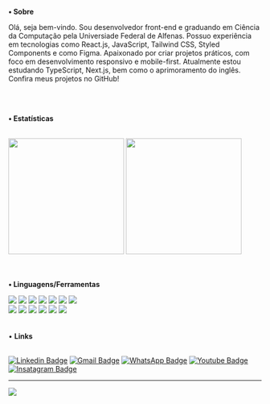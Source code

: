 <b>• Sobre </b>
<p>
  Olá, seja bem-vindo. Sou desenvolvedor front-end e graduando em Ciência da Computação pela Universiade Federal de Alfenas. Possuo experiência em tecnologias como React.js, JavaScript, Tailwind CSS, Styled Components e como Figma. Apaixonado por criar projetos práticos, com foco em desenvolvimento responsivo e mobile-first. Atualmente estou estudando TypeScript, Next.js, bem como o aprimoramento do inglês. Confira meus projetos no GitHub!
</p>
<br>
<br>

<b>• Estatísticas</b> 
<br>
<br>

<div display="flex">
  <img height="230em" src="https://github-readme-stats.vercel.app/api?username=pauloesmelos&layout=compact&langs_count=168&theme=dark">
  <img height="230em" src="https://github-readme-stats.vercel.app/api/top-langs/?username=pauloesmelos&show_icons=true&theme=dark&include_all_commits=true&count_private=true">
</div>
<br>
<br>

<b>• Linguagens/Ferramentas </b>
<div>
  <img src="https://img.shields.io/badge/JavaScript-323330?style=for-the-badge&logo=javascript&logoColor=F7DF1E">
  <img src="https://img.shields.io/badge/React-20232A?style=for-the-badge&logo=react&logoColor=61DAFB">
  <img src="https://img.shields.io/badge/PHP-20232A?style=for-the-badge&logo=php&logoColor=61DAFB">
  <img src="https://img.shields.io/badge/html5-%23E34F26.svg?style=for-the-badge&logo=html5&logoColor=white">
  <img src="https://img.shields.io/badge/CSS3-1572B6?style=for-the-badge&logo=css3&logoColor=white">
  <img src="https://img.shields.io/badge/Bootstrap-563D7C?style=for-the-badge&logo=bootstrap&logoColor=white">
  <img src="https://img.shields.io/badge/C%2B%2B-00599C?style=for-the-badge&logo=c%2B%2B&logoColor=white">
  <br>
  <img src="https://img.shields.io/badge/WordPress-%23117AC9.svg?style=for-the-badge&logo=WordPress&logoColor=white">
  <img src="https://img.shields.io/badge/figma-%23F24E1E.svg?style=for-the-badge&logo=figma&logoColor=white">
  <img src="https://img.shields.io/badge/npm-CB3837?style=for-the-badge&logo=npm&logoColor=white">
  <img src="https://img.shields.io/badge/GIT-E44C30?style=for-the-badge&logo=git&logoColor=white">
  <img src="https://img.shields.io/badge/eslint-3A33D1?style=for-the-badge&logo=eslint&logoColor=white">
  <img src="https://img.shields.io/badge/Jira-0052CC?style=for-the-badge&logo=Jira&logoColor=white">
</div>
<br>
<br>
• <b>Links</b><br><br>


[![Linkedin Badge](https://img.shields.io/badge/-LinkedIn-blue?style=flat-square&logo=Linkedin&logoColor=white&link=https://www.linkedin.com/in/pauloeduardomelos/)](https://www.linkedin.com/in/pauloeduardomelos/)
[![Gmail Badge](https://img.shields.io/badge/-Gmail-orange?style=flat-square&logo=Gmail&logoColor=white&link=https://mail.google.com/paulo.melos@sou.unifal-mg.edu.br)](https://mail.google.com/paulo.melos@sou.unifal-mg.edu.br)
[![WhatsApp Badge](https://img.shields.io/badge/-WhatsApp-green?style=flat-square&logo=WhatsApp&logoColor=white&link=035991897871)](035991897871)
[![Youtube Badge](https://img.shields.io/badge/-Youtube-red?style=flat-square&logo=Youtube&logoColor=white&link=https://www.youtube.com/channel/UCPsQXk6_2Jh6chp2N-tLqcA)](https://www.youtube.com/channel/UCPsQXk6_2Jh6chp2N-tLqcA)
[![Insatagram Badge](https://img.shields.io/badge/-Instagram-white?style=flat-square&logo=Instagram&logoColor=none&link=https://www.instagram.com/pauloesmelos/)](https://www.instagram.com/pauloesmelos/)
<br>
<hr>
<img src="https://profile-counter.glitch.me/pauloesmelos/count.svg">















<!---
pauloesmelos/pauloesmelos is a ✨ special ✨ repository because its `README.md` (this file) appears on your GitHub profile.
You can click the Preview link to take a look at your changes.
--->
